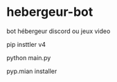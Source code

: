# hebergeur-bot
bot hébergeur discord ou jeux video 




pip insttler v4





python main.py






pyp.mian installer
